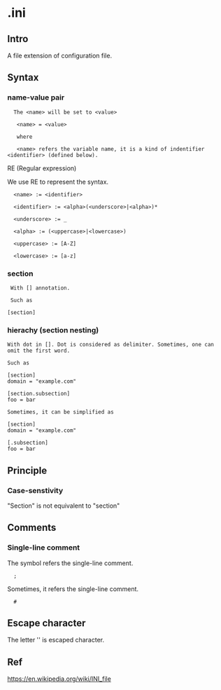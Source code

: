 # .ini
## Intro
A file extension of configuration file.
## Syntax
### name-value pair

      The <name> will be set to <value>
      
       <name> = <value>

       where 
       
       <name> refers the variable name, it is a kind of indentifier <identifier> (defined below).

RE (Regular expression) 

We use RE to represent the syntax.

      <name> := <identifier>

      <identifier> := <alpha>(<underscore>|<alpha>)*

      <underscore> := _

      <alpha> := (<uppercase>|<lowercase>)

      <uppercase> := [A-Z]

      <lowercase> := [a-z]

### section

     With [] annotation.

     Such as 
     
    [section]

### hierachy (section nesting)

    With dot in []. Dot is considered as delimiter. Sometimes, one can omit the first word.

    Such as 

    [section]
    domain = "example.com"
    
    [section.subsection]
    foo = bar

    Sometimes, it can be simplified as 

    [section]
    domain = "example.com"
    
    [.subsection]
    foo = bar
        
## Principle
### Case-senstivity

"Section" is not equivalent to "section"

## Comments
### Single-line comment

The symbol refers the single-line comment.
      
      ;

Sometimes, it refers the single-line comment.

      #

## Escape character

The letter '\' is escaped character.

## Ref
https://en.wikipedia.org/wiki/INI_file
